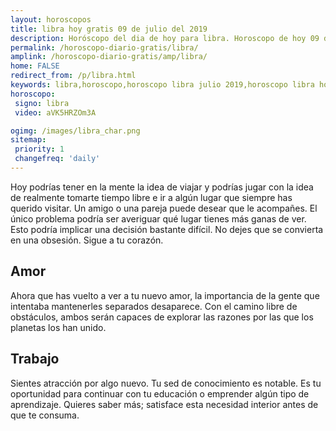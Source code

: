 ```yaml
---
layout: horoscopos
title: libra hoy gratis 09 de julio del 2019 
description: Horóscopo del dia de hoy para libra. Horoscopo de hoy 09 de julio del 2019. Las predicciones de amor, trabajo, vida personal gratis.
permalink: /horoscopo-diario-gratis/libra/
amplink: /horoscopo-diario-gratis/amp/libra/
home: FALSE
redirect_from: /p/libra.html
keywords: libra,horoscopo,horoscopo libra julio 2019,horoscopo libra hoy,tarot libra julio 2019,horoscopo libra,tarot libra hoy,horoscopo de hoy,horoscopo diario,tarot del amor,horoscopo de hoy libra,horoscopo diario del tarot, Horoscopo de hoy libra 09 de julio del 2019,horóscopo del día,signos zodiacales 2019, el horoscopo de hoy
horoscopo:
 signo: libra
 video: aVK5HRZOm3A

ogimg: /images/libra_char.png
sitemap:
 priority: 1
 changefreq: 'daily'
---
```



Hoy podrías tener en la mente la idea de viajar y podrías jugar con la idea de realmente tomarte tiempo libre e ir a algún lugar que siempre has querido visitar. Un amigo o una pareja puede desear que le acompañes. El único problema podría ser averiguar qué lugar tienes más ganas de ver. Esto podría implicar una decisión bastante difícil. No dejes que se convierta en una obsesión. Sigue a tu corazón.

## Amor

Ahora que has vuelto a ver a tu nuevo amor, la importancia de la gente que intentaba mantenerles separados desaparece. Con el camino libre de obstáculos, ambos serán capaces de explorar las razones por las que los planetas los han unido.

## Trabajo

Sientes atracción por algo nuevo. Tu sed de conocimiento es notable. Es tu oportunidad para continuar con tu educación o emprender algún tipo de aprendizaje. Quieres saber más; satisface esta necesidad interior antes de que te consuma.